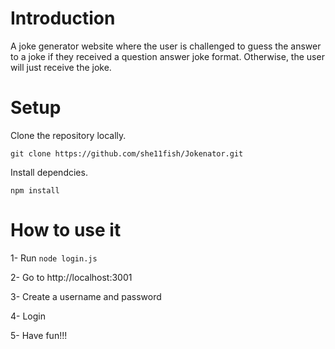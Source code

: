 # Introduction
A joke generator website where the user is challenged to guess the answer to a joke if they received a question answer joke format. Otherwise, the user will just receive the joke.

# Setup
Clone the repository locally.
```
git clone https://github.com/she11fish/Jokenator.git
```
Install dependcies.
```
npm install
```

# How to use it
1- Run ``` node login.js ```

2- Go to http://localhost:3001

3- Create a username and password

4- Login

5- Have fun!!!
